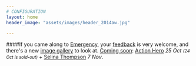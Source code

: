 ```yaml
---
# CONFIGURATION
layout: home
header_image: "assets/images/header_2014aw.jpg"

---
```

####If you came along to [Emergency](/current/2014-emergency), your [feedback](http://habarts.wufoo.eu/forms/feedback) is very welcome, and there's a new [image gallery](/galleries/2014-emergency) to look at. [Coming soon](/current/2014-autumnwinter): [Action Hero](/current/2014-autumnwinter/actionhero) *25 Oct <small>(24 Oct is sold-out)</small>* + [Selina Thompson](/current/2014-autumnwinter/thompson) *7 Nov*.
